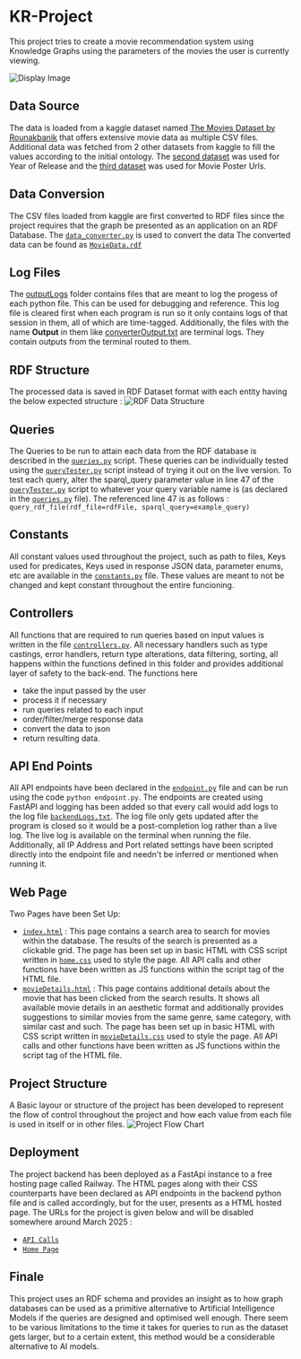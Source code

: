 # KR-Project
This project tries to create a movie recommendation system using Knowledge Graphs using the parameters of the movies the user is currently viewing.

![Display Image](./images/display_image.webp)

## Data Source
The data is loaded from a kaggle dataset named [The Movies Dataset by Rounakbanik](https://www.kaggle.com/datasets/rounakbanik/the-movies-dataset) that offers extensive movie data as multiple CSV files. Additional data was fetched from 2 other datasets from kaggle to fill the values according to the initial ontology. The [second dataset](https://www.kaggle.com/datasets/asaniczka/tmdb-movies-dataset-2023-930k-movies) was used for Year of Release and the [third dataset](https://www.kaggle.com/datasets/harshitshankhdhar/imdb-dataset-of-top-1000-movies-and-tv-shows) was used for Movie Poster Urls.

## Data Conversion
The CSV files loaded from kaggle are first converted to RDF files since the project requires that the graph be presented as an application on an RDF Database.
The [`data_converter.py`](./data_converter.py) is used to convert the data
The converted data can be found as [`MovieData.rdf`](./dataset_processed/MovieData.rdf)

## Log Files
The [outputLogs](./outputLogs/) folder contains files that are meant to log the progess of each python file. This can be used for debugging and reference. This log file is cleared first when each program is run so it only contains logs of that session in them, all of which are time-tagged.
Additionally, the files with the name **Output** in them like [converterOutput.txt](./converterOutput.txt) are terminal logs. They contain outputs from the terminal routed to them.

## RDF Structure
The processed data is saved in RDF Dataset format with each entity having the below expected structure : 
![RDF Data Structure](./ReferenceImages/KnowledgeGraphStructure.png)

## Queries
The Queries to be run to attain each data from the RDF database is described in the [`queries.py`](./queries.py) script. These queries can be individually tested using the [`queryTester.py`](./queryTester.py) script instead of trying it out on the live version. 
To test each query, alter the sparql_query parameter value in line 47 of the [`queryTester.py`](./queryTester.py) script to whatever your query variable name is (as declared in the [`queries.py`](./queries.py) file).
The referenced line 47 is as follows : 
`query_rdf_file(rdf_file=rdfFile, sparql_query=example_query)`

## Constants
All constant values used throughout the project, such as path to files, Keys used for predicates, Keys used in response JSON data, parameter enums, etc are available in the [`constants.py`](./constants.py) file.
These values are meant to not be changed and kept constant throughout the entire funcioning.

## Controllers
All functions that are required to run queries based on input values is written in the file [`controllers.py`](./controllers.py). All necessary handlers such as type castings, error handlers, return type alterations, data filtering, sorting, all happens within the functions defined in this folder and provides additional layer of safety to the back-end.
The functions here 
- take the input passed by the user
- process it if necessary
- run queries related to each input
- order/filter/merge response data
- convert the data to json
- return resulting data.

## API End Points
All API endpoints have been declared in the [`endpoint.py`](./endpoint.py) file and can be run using the code `python endpoint.py`.
The endpoints are created using FastAPI and logging has been added so that every call would add logs to the log file [`backendLogs.txt`](./outputLogs/backendLogs.txt). The log file only gets updated after the program is closed so it would be a post-completion log rather than a live log. The live log is available on the terminal when running the file.
Additionally, all IP Address and Port related settings have been scripted directly into the endpoint file and needn't be inferred or mentioned when running it.

## Web Page
Two Pages have been Set Up:
- [`index.html`](./website/index.html) : This page contains a search area to search for movies within the database. The results of the search is presented as a clickable grid. The page has been set up in basic HTML with CSS script written in [`home.css`](./website/home.css) used to style the page. All API calls and other functions have been written as JS functions within the script tag of the HTML file.
- [`movieDetails.html`](./website/movieDetails.html) : This page contains additional details about the movie that has been clicked from the search results. It shows all available movie details in an aesthetic format and additionally provides suggestions to similar movies from the same genre, same category, with similar cast and such. The page has been set up in basic HTML with CSS script written in [`movieDetails.css`](./website/movieDetails.css) used to style the page. All API calls and other functions have been written as JS functions within the script tag of the HTML file.

## Project Structure
A Basic layour or structure of the project has been developed to represent the flow of control throughout the project and how each value from each file is used in itself or in other files.
![Project Flow Chart](./ReferenceImages/ProjectFlowChart.png)

## Deployment
The project backend has been deployed as a FastApi instance to a free hosting page called Railway. The HTML pages along with their CSS counterparts have been declared as API endpoints in the backend python file and is called accordingly, but for the user, presents as a HTML hosted page. 
The URLs for the project is given below and will be disabled somewhere around March 2025 : 
- [`API Calls`](https://kr-project-production.up.railway.app/docs)
- [`Home Page`](https://kr-project-production.up.railway.app/index.html)

## Finale
This project uses an RDF schema and provides an insight as to how graph databases can be used as a primitive alternative to Artificial Intelligence Models if the queries are designed and optimised well enough. There seem to be various limitations to the time it takes for queries to run as the dataset gets larger, but to a certain extent, this method would be a considerable alternative to AI models. 